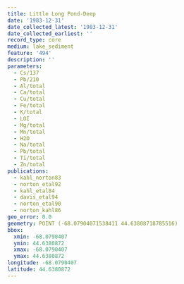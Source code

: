 ```yaml
---
title: Little Long Pond-Deep
date: '1983-12-31'
date_collected_latest: '1983-12-31'
date_collected_earliest: ''
record_type: core
medium: lake_sediment
feature: '494'
description: ''
parameters:
  - Cs/137
  - Pb/210
  - Al/total
  - Ca/total
  - Cu/total
  - Fe/total
  - K/total
  - LOI
  - Mg/total
  - Mn/total
  - H2O
  - Na/total
  - Pb/total
  - Ti/total
  - Zn/total
publications:
  - kahl_norton83
  - norton_etal92
  - kahl_etal84
  - davis_etal94
  - norton_etal90
  - norton_kahl86
geo_error: 0.0
geometry: POINT (-68.07904071538411 44.63808718785516)
bbox:
  xmin: -68.0790407
  ymin: 44.6380872
  xmax: -68.0790407
  ymax: 44.6380872
longitude: -68.0790407
latitude: 44.6380872
---
```

